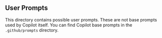 ## User Prompts

This directory contains possible user prompts. These are not base prompts used by Copilot itself. You can find Copilot base prompts in the `.github/prompts` directory.